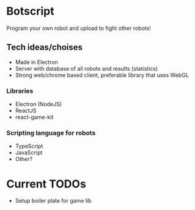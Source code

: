 # Botscript
Program your own robot and upload to fight other robots!

## Tech ideas/choises
* Made in Electron
* Server with database of all robots and results (statistics)
* Strong web/chrome based client, preferable library that uses WebGL

### Libraries
* Electron (NodeJS)
* ReactJS
* react-game-kit

### Scripting language for robots
* TypeScript
* JavaScript
* Other?


# Current TODOs
* Setup boiler plate for game lib
